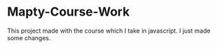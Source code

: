 # Mapty-Course-Work
This project made with the course which I take in javascript. I just made some changes.

